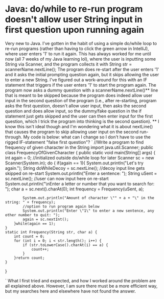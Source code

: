 
# Java: do/while to re-run program doesn't allow user String input in first question upon running again

Very new to Java.
I've gotten in the habit of using a simple do/while loop to re-run programs (rather than having to click the green arrow in IntelliJ), where user enters '1' to run it again. This has always worked for me until now (all 7 weeks of my Java learning lol), where the user is inputting some String via Scanner, and the program collects it with String str = scannerName.nextLine();
The program does re-start after the user enters '1' and it asks the initial prompting question again, but it skips allowing the user to enter a new String.
I've figured out a work-around for this with an IF statement that triggers if the user enters '1' to start the program again. The program now asks a dummy question with a scannerName.nextLine()** line that is meant to be skipped because the program does indeed allow user input in the second question of the program (i.e., after re-starting, program asks the first question, doesn't allow user input, then asks the second question and does allow input, so the dummy/fake question in the if statement just gets skipped and the user can then enter input for the first question, which I trick the program into thinking is the second question). **
I know this isn't ideal though and I'm wondering what it is about nextLine() that causes the program to skip allowing user input on the second run-through. My code is below: what can I change so I don't have to use the rigged IF-statement "false first question"?
`
//Write a program to find frequency of given character in the String
import java.util.Scanner;
public class FrequencyOfGivenCharacter {
    public static void main(String[] args) {
        int again = 0;           //initialized outside do/while loop for later
        Scanner sc = new Scanner(System.in);
        do {
            if(again == 1){
            System.out.println("Let's try again.");
            String doWhileDecoy = sc.nextLine(); //decoy input line gets skipped on re-start
            System.out.println("Enter a sentence: ");
            String uSent = sc.nextLine();        //user can now input here on re-start
            System.out.println("\nEnter a letter or number that you want to search for: ");
            char a = sc.next().charAt(0);
            int frequency = Frequency(uSent, a);

            System.out.println("Amount of character \"" + a + "\" in the string: " + frequency);
            //option to run program again below
            System.out.println("Enter \"1\" to enter a new sentence, any other number to quit: "); 
            again = sc.nextInt();
        }while(again == 1); 
    }
    static int Frequency(String str, char a) {
        int count = 0;
        for (int i = 0; i < str.length(); i++) {
            if (str.toLowerCase().charAt(i) == a) {
                count++;
            }
        }return count;
    }
}

`
What I first tried and expected, and how I worked around the problem are all explained above. However, I am sure there must be a more efficient way, but my searches here and elsewhere have not found the answer.

        